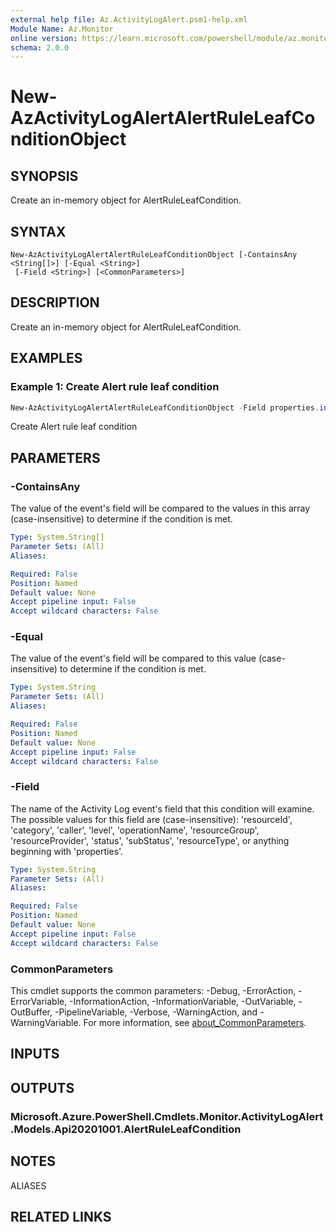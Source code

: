 ```yaml
---
external help file: Az.ActivityLogAlert.psm1-help.xml
Module Name: Az.Monitor
online version: https://learn.microsoft.com/powershell/module/az.monitor/new-azactivitylogalertalertruleleafconditionobject
schema: 2.0.0
---
```


# New-AzActivityLogAlertAlertRuleLeafConditionObject

## SYNOPSIS
Create an in-memory object for AlertRuleLeafCondition.

## SYNTAX

```
New-AzActivityLogAlertAlertRuleLeafConditionObject [-ContainsAny <String[]>] [-Equal <String>]
 [-Field <String>] [<CommonParameters>]
```

## DESCRIPTION
Create an in-memory object for AlertRuleLeafCondition.

## EXAMPLES

### Example 1: Create Alert rule leaf condition
```powershell
New-AzActivityLogAlertAlertRuleLeafConditionObject -Field properties.incidentType -Equal Maintenance
```

Create Alert rule leaf condition

## PARAMETERS

### -ContainsAny
The value of the event's field will be compared to the values in this array (case-insensitive) to determine if the condition is met.

```yaml
Type: System.String[]
Parameter Sets: (All)
Aliases:

Required: False
Position: Named
Default value: None
Accept pipeline input: False
Accept wildcard characters: False
```

### -Equal
The value of the event's field will be compared to this value (case-insensitive) to determine if the condition is met.

```yaml
Type: System.String
Parameter Sets: (All)
Aliases:

Required: False
Position: Named
Default value: None
Accept pipeline input: False
Accept wildcard characters: False
```

### -Field
The name of the Activity Log event's field that this condition will examine.
        The possible values for this field are (case-insensitive): 'resourceId', 'category', 'caller', 'level', 'operationName', 'resourceGroup', 'resourceProvider', 'status', 'subStatus', 'resourceType', or anything beginning with 'properties'.

```yaml
Type: System.String
Parameter Sets: (All)
Aliases:

Required: False
Position: Named
Default value: None
Accept pipeline input: False
Accept wildcard characters: False
```

### CommonParameters
This cmdlet supports the common parameters: -Debug, -ErrorAction, -ErrorVariable, -InformationAction, -InformationVariable, -OutVariable, -OutBuffer, -PipelineVariable, -Verbose, -WarningAction, and -WarningVariable. For more information, see [about_CommonParameters](http://go.microsoft.com/fwlink/?LinkID=113216).

## INPUTS

## OUTPUTS

### Microsoft.Azure.PowerShell.Cmdlets.Monitor.ActivityLogAlert.Models.Api20201001.AlertRuleLeafCondition

## NOTES

ALIASES

## RELATED LINKS
